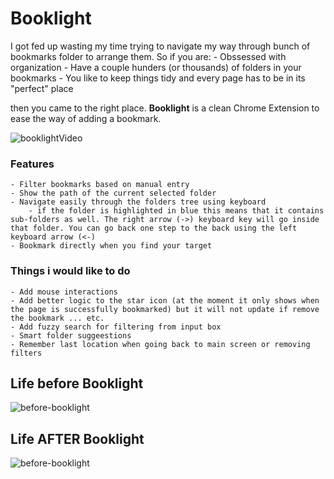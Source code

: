 Booklight
==========

I got fed up wasting my time trying to navigate my way through bunch of bookmarks folder to arrange them. So if you are:
    - Obssessed with organization
    - Have a couple hunders (or thousands) of folders in your bookmarks
    - You like to keep things tidy and every page has to be in its "perfect" place

then you came to the right place. **Booklight** is a clean Chrome Extension to ease the way of adding a bookmark.

![booklightVideo](https://www.youtube.com/watch?v=8AB1kE6U-2g)

### Features
    - Filter bookmarks based on manual entry
    - Show the path of the current selected folder
    - Navigate easily through the folders tree using keyboard
        - if the folder is highlighted in blue this means that it contains sub-folders as well. The right arrow (->) keyboard key will go inside that folder. You can go back one step to the back using the left keyboard arrow (<-)
    - Bookmark directly when you find your target

### Things i would like to do
    - Add mouse interactions
    - Add better logic to the star icon (at the moment it only shows when the page is successfully bookmarked) but it will not update if remove the bookmark ... etc.
    - Add fuzzy search for filtering from input box
    - Smart folder suggeestions
    - Remember last location when going back to main screen or removing filters

## Life before Booklight
![before-booklight](http://g.recordit.co/uqYqp8o08e.gif)

## Life AFTER Booklight
![before-booklight](http://g.recordit.co/mprXGGOr1k.gif)
